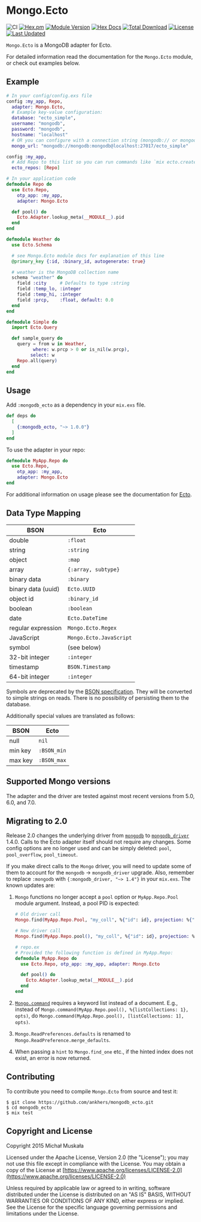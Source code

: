# Mongo.Ecto

![CI](https://github.com/elixir-mongo/mongodb_ecto/actions/workflows/ci.yml/badge.svg)
[![Hex.pm](https://img.shields.io/hexpm/v/mongodb_ecto.svg)](https://hex.pm/packages/mongodb_ecto)
[![Module Version](https://img.shields.io/hexpm/v/mongodb_ecto.svg)](https://hex.pm/packages/mongodb_ecto)
[![Hex Docs](https://img.shields.io/badge/hex-docs-lightgreen.svg)](https://hexdocs.pm/mongodb_ecto/)
[![Total Download](https://img.shields.io/hexpm/dt/mongodb_ecto.svg)](https://hex.pm/packages/mongodb_ecto)
[![License](https://img.shields.io/hexpm/l/mongodb_ecto.svg)](https://github.com/elixir-mongo/mongodb_ecto/blob/master/LICENSE)
[![Last Updated](https://img.shields.io/github/last-commit/elixir-mongo/mongodb_ecto.svg)](https://github.com/elixir-mongo/mongodb_ecto/commits/master)

`Mongo.Ecto` is a MongoDB adapter for Ecto.

For detailed information read the documentation for the `Mongo.Ecto` module,
or check out examples below.

## Example

```elixir
# In your config/config.exs file
config :my_app, Repo,
  adapter: Mongo.Ecto,
  # Example key-value configuration:
  database: "ecto_simple",
  username: "mongodb",
  password: "mongodb",
  hostname: "localhost"
  # OR you can configure with a connection string (mongodb:// or mongodb+srv://):
  mongo_url: "mongodb://mongodb:mongodb@localhost:27017/ecto_simple"

config :my_app,
  # Add Repo to this list so you can run commands like `mix ecto.create`.
  ecto_repos: [Repo]

# In your application code
defmodule Repo do
  use Ecto.Repo,
    otp_app: :my_app,
    adapter: Mongo.Ecto

  def pool() do
    Ecto.Adapter.lookup_meta(__MODULE__).pid
  end
end

defmodule Weather do
  use Ecto.Schema

  # see Mongo.Ecto module docs for explanation of this line
  @primary_key {:id, :binary_id, autogenerate: true}

  # weather is the MongoDB collection name
  schema "weather" do
    field :city     # Defaults to type :string
    field :temp_lo, :integer
    field :temp_hi, :integer
    field :prcp,    :float, default: 0.0
  end
end

defmodule Simple do
  import Ecto.Query

  def sample_query do
    query = from w in Weather,
          where: w.prcp > 0 or is_nil(w.prcp),
         select: w
    Repo.all(query)
  end
end
```

## Usage

Add `:mongodb_ecto` as a dependency in your `mix.exs` file.

```elixir
def deps do
  [
    {:mongodb_ecto, "~> 1.0.0"}
  ]
end
```

To use the adapter in your repo:

```elixir
defmodule MyApp.Repo do
  use Ecto.Repo,
    otp_app: :my_app,
    adapter: Mongo.Ecto
end
```

For additional information on usage please see the documentation for [Ecto](http://hexdocs.pm/ecto).

## Data Type Mapping

| BSON               | Ecto                    |
| ------------------ | ----------------------- |
| double             | `:float`                |
| string             | `:string`               |
| object             | `:map`                  |
| array              | `{:array, subtype}`     |
| binary data        | `:binary`               |
| binary data (uuid) | `Ecto.UUID`             |
| object id          | `:binary_id`            |
| boolean            | `:boolean`              |
| date               | `Ecto.DateTime`         |
| regular expression | `Mongo.Ecto.Regex`      |
| JavaScript         | `Mongo.Ecto.JavaScript` |
| symbol             | (see below)             |
| 32-bit integer     | `:integer`              |
| timestamp          | `BSON.Timestamp`        |
| 64-bit integer     | `:integer`              |

Symbols are deprecated by the
[BSON specification](http://bsonspec.org/spec.html). They will be converted
to simple strings on reads. There is no possibility of persisting them to
the database.

Additionally special values are translated as follows:

| BSON    | Ecto        |
| ------- | ----------- |
| null    | `nil`       |
| min key | `:BSON_min` |
| max key | `:BSON_max` |

## Supported Mongo versions

The adapter and the driver are tested against most recent versions from 5.0, 6.0, and 7.0.

## Migrating to 2.0

Release 2.0 changes the underlying driver from [`mongodb`](https://github.com/elixir-mongo/mongodb) to [`mongodb_driver`](https://github.com/zookzook/elixir-mongodb-driver) 1.4.0. Calls to the Ecto adapter itself should not require any changes. Some config options are no longer used and can be simply deleted: `pool`, `pool_overflow`, `pool_timeout`.

If you make direct calls to the `Mongo` driver, you will need to update some of them to account for the `mongodb` -> `mongodb_driver` upgrade. Also, remember to replace `:mongodb` with `{:mongodb_driver, "~> 1.4"}` in your `mix.exs`. The known updates are:

1. `Mongo` functions no longer accept a `pool` option or `MyApp.Repo.Pool` module argument. Instead, a pool PID is expected:

   ```elixir
   # Old driver call
   Mongo.find(MyApp.Repo.Pool, "my_coll", %{"id": id}, projection: %{"field": 1}, pool: db_pool())

   # New driver call
   Mongo.find(MyApp.Repo.pool(), "my_coll", %{"id": id}, projection: %{"field": 1})

   # repo.ex
   # Provided the following function is defined in MyApp.Repo:
   defmodule MyApp.Repo do
     use Ecto.Repo, otp_app: :my_app, adapter: Mongo.Ecto

     def pool() do
       Ecto.Adapter.lookup_meta(__MODULE__).pid
     end
   end
   ```

2. [`Mongo.command`](https://hexdocs.pm/mongodb_driver/1.4.1/Mongo.html#command/3) requires a keyword list instead of a document. E.g., instead of `Mongo.command(MyApp.Repo.pool(), %{listCollections: 1}, opts)`, do `Mongo.command(MyApp.Repo.pool(), [listCollections: 1], opts)`.
3. `Mongo.ReadPreferences.defaults` is renamed to `Mongo.ReadPreference.merge_defaults`.
4. When passing a `hint` to `Mongo.find_one` etc., if the hinted index does not exist, an error is now returned.

## Contributing

To contribute you need to compile `Mongo.Ecto` from source and test it:

```
$ git clone https://github.com/ankhers/mongodb_ecto.git
$ cd mongodb_ecto
$ mix test
```

## Copyright and License

Copyright 2015 Michał Muskała

Licensed under the Apache License, Version 2.0 (the "License");
you may not use this file except in compliance with the License.
You may obtain a copy of the License at [https://www.apache.org/licenses/LICENSE-2.0](https://www.apache.org/licenses/LICENSE-2.0)

Unless required by applicable law or agreed to in writing, software
distributed under the License is distributed on an "AS IS" BASIS,
WITHOUT WARRANTIES OR CONDITIONS OF ANY KIND, either express or implied.
See the License for the specific language governing permissions and
limitations under the License.
